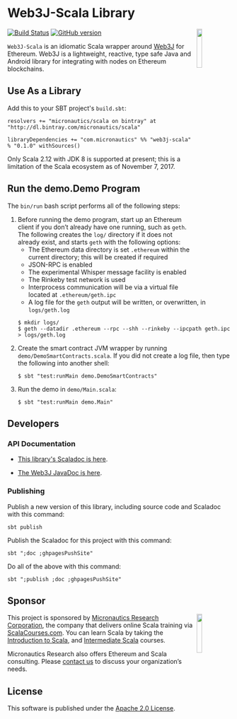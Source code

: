 # Web3J-Scala Library

<img src='https://docs.web3j.io/_static/web3j.png' align='right' width='15%'>

[![Build Status](https://travis-ci.org/mslinn/web3j-scala.svg?branch=master)](https://travis-ci.org/mslinn/web3j-scala)
[![GitHub version](https://badge.fury.io/gh/mslinn%2Fweb3j-scala.svg)](https://badge.fury.io/gh/mslinn%2Fweb3j-scala)

`Web3J-Scala` is an idiomatic Scala wrapper around [Web3J](https://www.web3j.io) for Ethereum.
Web3J is a lightweight, reactive, type safe Java and Android library for integrating with nodes on Ethereum blockchains.

## Use As a Library
Add this to your SBT project's `build.sbt`:

    resolvers += "micronautics/scala on bintray" at "http://dl.bintray.com/micronautics/scala"

    libraryDependencies += "com.micronautics" %% "web3j-scala" % "0.1.0" withSources()

Only Scala 2.12 with JDK 8 is supported at present; this is a limitation of the Scala ecosystem as of November 7, 2017.

## Run the demo.Demo Program
The `bin/run` bash script performs all of the following steps:

1. Before running the demo program, start up an Ethereum client if you don’t already have one running, such as `geth`.
   The following creates the `log/` directory if it does not already exist, and starts `geth` with the following options:
     - The Ethereum data directory is set `.ethereum` within the current directory; this will be created if required
     - JSON-RPC is enabled
     - The experimental Whisper message facility is enabled
     - The Rinkeby test network is used
     - Interprocess communication will be via a virtual file located at `.ethereum/geth.ipc`
     - A log file for the `geth` output will be written, or overwritten, in `logs/geth.log`
   ```
   $ mkdir logs/
   $ geth --datadir .ethereum --rpc --shh --rinkeby --ipcpath geth.ipc > logs/geth.log
   ```
2. Create the smart contract JVM wrapper by running `demo/DemoSmartContracts.scala`.
   If you did not create a log file, then type the following into another shell:
   ```
   $ sbt "test:runMain demo.DemoSmartContracts"
   ```
3. Run the demo in `demo/Main.scala`:
   ```
   $ sbt "test:runMain demo.Main"
   ```
   
## Developers
### API Documentation
* [This library's Scaladoc is here](http://mslinn.github.io/web3j-scala/latest/api/com/micronautics/web3j/index.html).

* [The Web3J JavaDoc is here](https://jar-download.com/java-documentation-javadoc.php?a=core&g=org.web3j&v=3.0.2).

### Publishing
Publish a new version of this library, including source code and Scaladoc with this command:

    sbt publish
   
Publish the Scaladoc for this project with this command:

    sbt ";doc ;ghpagesPushSite"

Do all of the above with this command:

    sbt ";publish ;doc ;ghpagesPushSite"

## Sponsor
<img src='https://www.micronauticsresearch.com/images/robotCircle400shadow.png' align='right' width='15%'>

This project is sponsored by [Micronautics Research Corporation](http://www.micronauticsresearch.com/),
the company that delivers online Scala training via [ScalaCourses.com](http://www.ScalaCourses.com).
You can learn Scala by taking the [Introduction to Scala](http://www.ScalaCourses.com/showCourse/40),
and [Intermediate Scala](http://www.ScalaCourses.com/showCourse/45) courses.

Micronautics Research also offers Ethereum and Scala consulting.
Please [contact us](mailto:sales@micronauticsresearch.com) to discuss your organization&rsquo;s needs.

## License
This software is published under the [Apache 2.0 License](http://www.apache.org/licenses/LICENSE-2.0.html).

